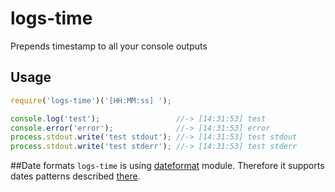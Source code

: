 # logs-time
Prepends timestamp to all your console outputs

## Usage
```js
require('logs-time')('[HH:MM:ss] ');

console.log('test');                 //-> [14:31:53] test
console.error('error');              //-> [14:31:53] error
process.stdout.write('test stdout'); //-> [14:31:53] test stdout
process.stdout.write('test stderr'); //-> [14:31:53] test stderr
```

##Date formats
`logs-time` is using [dateformat](https://github.com/felixge/node-dateformat) module. Therefore it supports dates patterns described [there](http://blog.stevenlevithan.com/archives/date-time-format).
